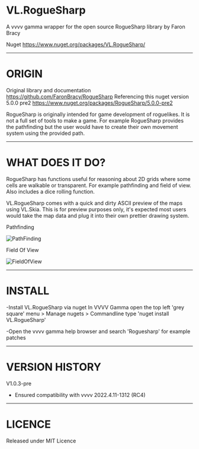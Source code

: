 # VL.RogueSharp
A vvvv gamma wrapper for the open source RogueSharp library by Faron Bracy

Nuget https://www.nuget.org/packages/VL.RogueSharp/

-----------------------
# ORIGIN
Original library and documentation https://github.com/FaronBracy/RogueSharp
Referencing this nuget version 5.0.0 pre2 https://www.nuget.org/packages/RogueSharp/5.0.0-pre2

RogueSharp is originally intended for game development of roguelikes.
It is not a full set of tools to make a game. For example RogueSharp provides the pathfinding but the user would have to create their own movement system using the provided path. 

-----------------------
# WHAT DOES IT DO? 
RogueSharp has functions useful for reasoning about 2D grids where some cells are walkable or transparent. 
For example pathfinding and field of view. 
Also includes a dice rolling function. 

VL.RogueSharp comes with a quick and dirty ASCII preview of the maps using VL.Skia. This is for preview purposes only, it's expected most users would take the map data and plug it into their own prettier drawing system.

Pathfinding 

![PathFinding](https://user-images.githubusercontent.com/4467208/160279650-d17d9547-f492-4a94-b411-cde4496013b8.gif)

Field Of View

![FieldOfView](https://user-images.githubusercontent.com/4467208/160279651-b63cb7f4-a68d-4f96-8ff4-1676af9eed08.gif)

------------------------
# INSTALL  

-Install VL.RogueSharp via nuget 
In VVVV Gamma open the top left 'grey square' menu > Manage nugets > Commandline
type 'nuget install VL.RogueSharp'

-Open the vvvv gamma help browser and search 'Roguesharp' for example patches 

------------------------
# VERSION HISTORY 
V1.0.3-pre
* Ensured compatibility with vvvv 2022.4.11-1312 (RC4)  


-------------------------
# LICENCE 
Released under MIT Licence 
